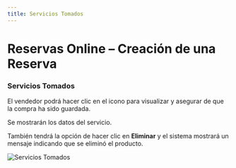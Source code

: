 ```yaml
---
title: Servicios Tomados
---
```


# Reservas Online – Creación de una Reserva

### Servicios Tomados
El vendedor podrá hacer clic en el icono para visualizar y asegurar de que la compra ha sido guardada.

Se mostrarán los datos del servicio.

También tendrá la opción de hacer clic en **Eliminar** y el sistema mostrará un mensaje indicando que se eliminó el producto.

![Servicios Tomados](/img/reservas-online/servicios-tomados.png)
